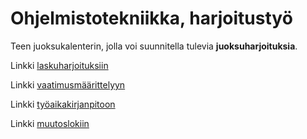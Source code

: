 # Ohjelmistotekniikka, harjoitustyö

Teen juoksukalenterin, jolla voi suunnitella tulevia **juoksuharjoituksia**. 

Linkki [laskuharjoituksiin](https://github.com/ah-pasila/ot-running-calendar/tree/master/laskarit)

Linkki [vaatimusmäärittelyyn](https://github.com/ah-pasila/ot-running-calendar/blob/master/dokumentaatio/vaatimusmaarittely.md)

Linkki [työaikakirjanpitoon](https://github.com/ah-pasila/ot-running-calendar/blob/master/dokumentaatio/tyoaikakirjanpito.md)

Linkki [muutoslokiin](https://github.com/ah-pasila/ot-running-calendar/blob/master/dokumentaatio/changelog.md)

